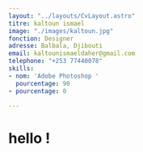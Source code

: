 ```yaml
---
layout: "../layouts/CvLayout.astro"
titre: kaltoun ismael
image: "./images/kaltoun.jpg"
fonction: Designer
adresse: Balbala, Djibouti
email: kaltounismaeldaher@gmail.com
telephone: "+253 77440078"
skills:
- nom: 'Adobe Photoshop '
  pourcentage: 90
- pourcentage: 0

---
```

# hello !